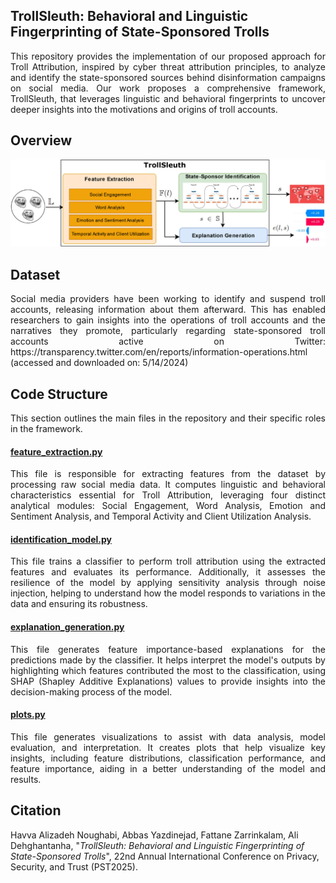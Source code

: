 ## TrollSleuth: Behavioral and Linguistic Fingerprinting of State-Sponsored Trolls

<p align="justify"> This repository provides the implementation of our proposed approach for Troll Attribution, inspired by cyber threat attribution principles, to analyze and identify the state-sponsored sources behind disinformation campaigns on social media. Our work proposes a comprehensive framework, TrollSleuth, that leverages linguistic and behavioral fingerprints to uncover deeper insights into the motivations and origins of troll accounts. </p>

## Overview

<img src="overview.jpg" width="800" />

## Dataset 

<p align="justify"> Social media providers have been working to identify and suspend troll accounts, releasing information about them afterward. This has enabled researchers to gain insights into the operations of troll accounts and the narratives they promote, particularly regarding state-sponsored troll accounts active on Twitter: https://transparency.twitter.com/en/reports/information-operations.html (accessed and downloaded on: 5/14/2024) </p>

## Code Structure

<p align="justify"> This section outlines the main files in the repository and their specific roles in the framework. </p>

#### [feature_extraction.py](Code/feature_extraction.py)
<p align="justify"> This file is responsible for extracting features from the dataset by processing raw social media data. It computes linguistic and behavioral characteristics essential for Troll Attribution, leveraging four distinct analytical modules: Social Engagement, Word Analysis, Emotion and Sentiment Analysis, and Temporal Activity and Client Utilization Analysis.</p>

#### [identification_model.py](Code//identification_model.py)
<p align="justify"> This file trains a classifier to perform troll attribution using the extracted features and evaluates its performance. Additionally, it assesses the resilience of the model by applying sensitivity analysis through noise injection, helping to understand how the model responds to variations in the data and ensuring its robustness.</p>

#### [explanation_generation.py](Code/explanation_generation.py)
<p align="justify"> This file generates feature importance-based explanations for the predictions made by the classifier. It helps interpret the model's outputs by highlighting which features contributed the most to the classification, using SHAP (Shapley Additive Explanations) values to provide insights into the decision-making process of the model.</p>

#### [plots.py](Code/plots.py)
<p align="justify"> This file generates visualizations to assist with data analysis, model evaluation, and interpretation. It creates plots that help visualize key insights, including feature distributions, classification performance, and feature importance, aiding in a better understanding of the model and results.</p>

## Citation
Havva Alizadeh Noughabi, Abbas Yazdinejad, Fattane Zarrinkalam, Ali Dehghantanha, "_TrollSleuth: Behavioral and Linguistic Fingerprinting of State-Sponsored Trolls_", 22nd Annual International Conference on Privacy, Security, and Trust (PST2025).

